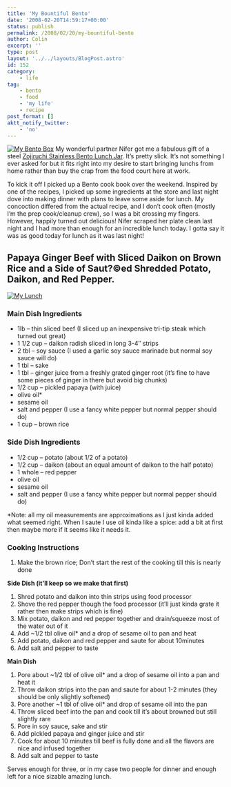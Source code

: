 ```yaml
---
title: 'My Bountiful Bento'
date: '2008-02-20T14:59:17+00:00'
status: publish
permalink: /2008/02/20/my-bountiful-bento
author: Colin
excerpt: ''
type: post
layout: '../../layouts/BlogPost.astro'
id: 152
category:
    - life
tag:
    - bento
    - food
    - 'my life'
    - recipe
post_format: []
aktt_notify_twitter:
    - 'no'
---
```

[![My Bento Box](https://farm3.static.flickr.com/2232/2279547133_cb034b3a10_m.jpg)](https://www.flickr.com/photos/headlouse/2279547133/ "My Bento Box by catcubed, on Flickr") My wonderful partner Nifer got me a fabulous gift of a steel [Zojiruchi Stainless Bento Lunch Jar](https://www.zojirushi.com/ourproducts/lunchjars/sl_xb.html). It’s pretty slick. It’s not something I ever asked for but it fits right into my desire to start bringing lunchs from home rather than buy the crap from the food court here at work.

To kick it off I picked up a Bento cook book over the weekend. Inspired by one of the recipes, I picked up some ingredients at the store and last night dove into making dinner with plans to leave some aside for lunch. My concoction differed from the actual recipe, and I don’t cook often (mostly I’m the prep cook/cleanup crew), so I was a bit crossing my fingers. However, happily turned out delicious! Nifer scraped her plate clean last night and I had more than enough for an incredible lunch today. I gotta say it was as good today for lunch as it was last night!

Papaya Ginger Beef with Sliced Daikon on Brown Rice and a Side of Saut?©ed Shredded Potato, Daikon, and Red Pepper.
-------------------------------------------------------------------------------------------------------------------

[![My Lunch](https://farm3.static.flickr.com/2280/2280344078_0cc6a00035.jpg)](https://www.flickr.com/photos/headlouse/2280344078/ "My Lunch by catcubed, on Flickr")

### Main Dish Ingredients

- 1lb – thin sliced beef (I sliced up an inexpensive tri-tip steak which turned out great)
- 1 1/2 cup – daikon radish sliced in long 3-4″ strips
- 2 tbl – soy sauce (I used a garlic soy sauce marinade but normal soy sauce will do)
- 1 tbl – sake
- 1 tbl – ginger juice from a freshly grated ginger root (it’s fine to have some pieces of ginger in there but avoid big chunks)
- 1/2 cup – pickled papaya (with juice)
- olive oil\*
- sesame oil
- salt and pepper (I use a fancy white pepper but normal pepper should do)
- 1 cup – brown rice

### Side Dish Ingredients

- 1/2 cup – potato (about 1/2 of a potato)
- 1/2 cup – daikon (about an equal amount of daikon to the half potato)
- 1 whole – red pepper
- olive oil
- sesame oil
- salt and pepper (I use a fancy white pepper but normal pepper should do)

\*Note: all my oil measurements are approximations as I just kinda added what seemed right. When I saute I use oil kinda like a spice: add a bit at first then maybe more if it seems like it needs it.

### Cooking Instructions

1. Make the brown rice; Don’t start the rest of the cooking till this is nearly done

**Side Dish (it’ll keep so we make that first)**

1. Shred potato and daikon into thin strips using food processor
2. Shove the red pepper though the food processor (it’ll just kinda grate it rather then make strips which is fine)
3. Mix potato, daikon and red pepper together and drain/squeeze most of the water out of it
4. Add ~1/2 tbl olive oil\* and a drop of sesame oil to pan and heat
5. Add potato, daikon and red pepper and saute for about 10minutes
6. Add salt and pepper to taste

**Main Dish**

1. Pore about ~1/2 tbl of olive oil\* and a drop of sesame oil into a pan and heat it
2. Throw daikon strips into the pan and saute for about 1-2 minutes (they should be only slightly softened)
3. Pore another ~1 tbl of olive oil\* and drop of sesame oil into the pan
4. Throw sliced beef into the pan and cook till it’s about browned but still slightly rare
5. Pore in soy sauce, sake and stir
6. Add pickled papaya and ginger juice and stir
7. Cook for about 10 minutes till beef is fully done and all the flavors are nice and infused together
8. Add salt and pepper to taste

Serves enough for three, or in my case two people for dinner and enough left for a nice sizable amazing lunch.